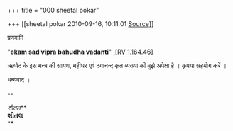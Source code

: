 +++
title = "000 sheetal pokar"

+++
[[sheetal pokar	2010-09-16, 10:11:01 [Source](https://groups.google.com/g/bvparishat/c/0HkEyE9c5K8)]]



प्रणमामि ।  
  
"**ekam sad vipra bahudha vadanti**" ,\[[RV 1.164.46](http://www.miraura.org/lit/skgl-refs.html)\]  
  
ऋग्वेद के इस मन्त्र की सायण, महीधर एवं दयानन्द कृत व्यख्या की मुझे अपेक्षा है । कृपया सहयोग करें ।  
  
धन्यवाद ।  
  
--  

*शीतल***  
**શીતલ**  
**

  


